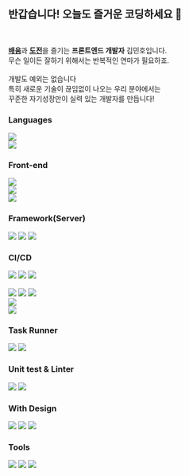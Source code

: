 <h2>반갑습니다! 오늘도 즐거운 코딩하세요 👋</h3>

<br/>

[**배움**](https://velog.io/@mujaen)과 [**도전**](https://www.jinjer-dev.site/)을 즐기는 **프론트엔드 개발자** 김민호입니다.<br/>
무슨 일이든 잘하기 위해서는 반복적인 연마가 필요하죠.<br/><br/> 
개발도 예외는 없습니다<br/>
특히 새로운 기술이 끊임없이 나오는 우리 분야에서는<br/> 
꾸준한 자기성장만이 실력 있는 개발자를 만듭니다!


<h3>Languages</h3>

<img src="https://img.shields.io/badge/Javascript-ES6-informational?style=flat&logo=Javascript&logoColor=white&color=2bbc8a"/></a> <br> 
<img src="https://img.shields.io/badge/TypeScript-informational?style=flat&logo=TypeScript&logoColor=white&color=2bbc8a"/></a>


<h3>Front-end</h3>

<img src="https://img.shields.io/badge/React-CRA, Hook, Context-informational?style=flat&logo=React&logoColor=white&color=2bbc8a"/></a><br>
<img src="https://img.shields.io/badge/Redux-Saga, Toolkit-informational?style=flat&logo=Redux&logoColor=white&color=2bbc8a"/></a><br>
<img src="https://img.shields.io/badge/GraphQL-Apollo-informational?style=flat&logo=GraphQL&logoColor=white&color=2bbc8a"/></a><br>

<h3>Framework(Server)</h3>

<img src="https://img.shields.io/badge/Next.js-informational?style=flat&logo=Next.js&logoColor=white&color=2bbc8a"/></a>
<img src="https://img.shields.io/badge/Express-informational?style=flat&logo=Express&logoColor=white&color=2bbc8a"/></a>
<img src="https://img.shields.io/badge/SpringBoot-informational?style=flat&logo=Spring&logoColor=white&color=2bbc8a"/></a><br>

<h3>CI/CD</h3>

<img src="https://img.shields.io/badge/Git-informational?style=flat&logo=Git&logoColor=white&color=2bbc8a"/></a>
<img src="https://img.shields.io/badge/GitHub-informational?style=flat&logo=GitHub&logoColor=white&color=2bbc8a"/></a>
<img src="https://img.shields.io/badge/GitLab-informational?style=flat&logo=GitLab&logoColor=white&color=2bbc8a"/></a>
<br><br>
<img src="https://img.shields.io/badge/Docker-informational?style=flat&logo=Docker&logoColor=white&color=2bbc8a"/></a>
<img src="https://img.shields.io/badge/Vercel-informational?style=flat&logo=Vercel&logoColor=white&color=2bbc8a"/></a>
<img src="https://img.shields.io/badge/Gradle-informational?style=flat&logo=Gradle&logoColor=white&color=2bbc8a"/></a><br>
<img src="https://img.shields.io/badge/AWS-EC2, Route53, Elastic Beanstalk-informational?style=flat&logo=amazon-aws&logoColor=white&color=2bbc8a"/></a><br>
<img src="https://img.shields.io/badge/Firebase-Authentication, Firestore-informational?style=flat&logo=Firebase&logoColor=white&color=2bbc8a"/></a>

<h3>Task Runner</h3>

<img src="https://img.shields.io/badge/npm-informational?style=flat&logo=npm&logoColor=white&color=2bbc8a"/></a>
<img src="https://img.shields.io/badge/gulp-informational?style=flat&logo=gulp&logoColor=white&color=2bbc8a"/></a>


<h3>Unit test & Linter</h3>

<img src="https://img.shields.io/badge/Jest-informational?style=flat&logo=Jest&logoColor=white&color=2bbc8a"/></a>
<img src="https://img.shields.io/badge/Prettier-informational?style=flat&logo=Prettier&logoColor=white&color=2bbc8a"/></a>


<h3>With Design</h3>

<img src="https://img.shields.io/badge/Figma-informational?style=flat&logo=Figma&logoColor=white&color=2bbc8a"/></a>
<img src="https://img.shields.io/badge/Zeplin-informational?style=flat&color=2bbc8a"/></a>
<img src="https://img.shields.io/badge/Adobe XD-informational?style=flat&logo=Adobe XD&logoColor=white&color=2bbc8a"/></a>


<h3>Tools</h3>

<img src="https://img.shields.io/badge/Slack-informational?style=flat&logo=Slack&logoColor=white&color=2bbc8a"/></a>
<img src="https://img.shields.io/badge/Jira-informational?style=flat&logo=Jira&logoColor=white&color=2bbc8a"/></a>
<img src="https://img.shields.io/badge/Notion-informational?style=flat&logo=Notion&logoColor=white&color=2bbc8a"/></a>
